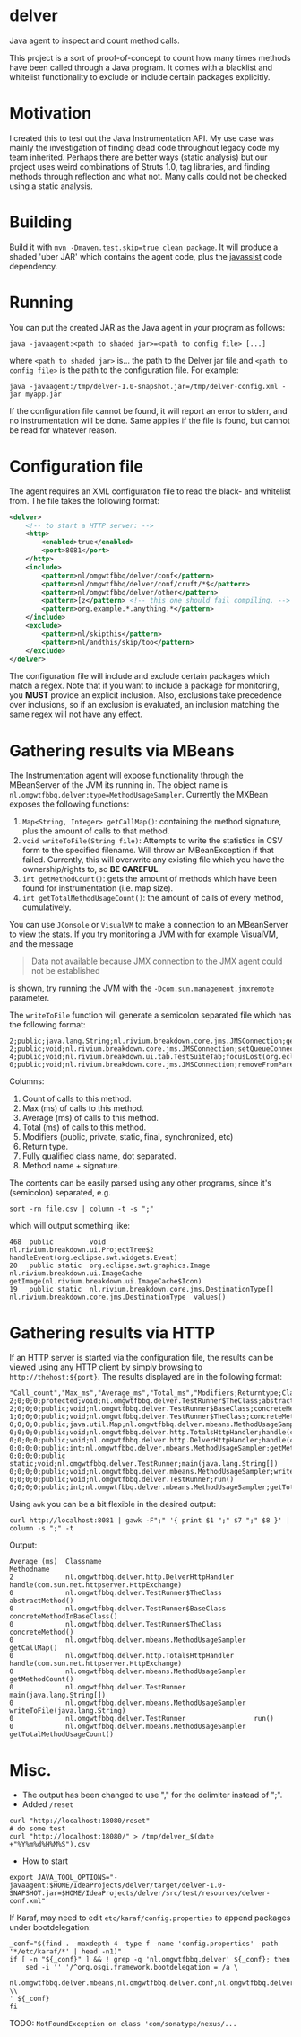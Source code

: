 # delver
Java agent to inspect and count method calls.

This project is a sort of proof-of-concept to count how many times methods have
been called through a Java program. It comes with a blacklist and whitelist
functionality to exclude or include certain packages explicitly.

# Motivation

I created this to test out the Java Instrumentation API. My use case was mainly
the investigation of finding dead code throughout legacy code my team inherited.
Perhaps there are better ways (static analysis) but our project uses weird
combinations of Struts 1.0, tag libraries, and finding methods through reflection
and what not. Many calls could not be checked using a static analysis.

# Building
Build it with `mvn -Dmaven.test.skip=true clean package`. It will produce a shaded 'uber JAR' which
contains the agent code, plus the [javassist](http://www.javassist.org) code
dependency.

# Running

 You can put the created JAR as the Java agent in your program as follows:

    java -javaagent:<path to shaded jar>=<path to config file> [...]

where `<path to shaded jar>` is... the path to the Delver jar file and `<path to config file>`
is the path to the configuration file. For example:

    java -javaagent:/tmp/delver-1.0-snapshot.jar=/tmp/delver-config.xml -jar myapp.jar

If the configuration file cannot be found, it will report an error to stderr, and no
instrumentation will be done. Same applies if the file is found, but cannot be read
for whatever reason.

# Configuration file

The agent requires an XML configuration file to read the black- and whitelist
from. The file takes the following format:

```xml
<delver>
    <!-- to start a HTTP server: -->
    <http>
        <enabled>true</enabled>
        <port>8081</port>
    </http>
    <include>
        <pattern>nl/omgwtfbbq/delver/conf</pattern>
        <pattern>nl/omgwtfbbq/delver/conf/cruft/*$</pattern>
        <pattern>nl/omgwtfbbq/delver/other</pattern>
        <pattern>[z</pattern> <!-- this one should fail compiling. -->
        <pattern>org.example.*.anything.*</pattern>
    </include>
    <exclude>
        <pattern>nl/skipthis</pattern>
        <pattern>nl/andthis/skip/too</pattern>
    </exclude>
</delver>
```

The configuration file will include and exclude certain packages which match a regex.
Note that if you want to include a package for monitoring, you **MUST** provide an explicit
inclusion. Also, exclusions take precedence over inclusions, so if an exclusion is evaluated,
an inclusion matching the same regex will not have any effect.

# Gathering results via MBeans

The Instrumentation agent will expose functionality through the MBeanServer of the JVM
its running in. The object name is `nl.omgwtfbbq.delver:type=MethodUsageSampler`. Currently
the MXBean exposes the following functions:

1. `Map<String, Integer> getCallMap()`: containing the method signature, plus the amount of calls to that method.
1. `void writeToFile(String file)`: Attempts to write the statistics in CSV form to the specified
filename. Will throw an MBeanException if that failed. Currently, this will overwrite any existing file which you
have the ownership/rights to, so **BE CAREFUL**.
1. `int getMethodCount()`: gets the amount of methods which have been found for instrumentation (i.e. map size).
1. `int getTotalMethodUsageCount()`: the amount of calls of every method, cumulatively.

You can use `JConsole` or `VisualVM` to make a connection to an MBeanServer to view the stats.
If you try monitoring a JVM with for example VisualVM, and the message

> Data not available because JMX connection to the JMX agent could not be established

is shown, try running the JVM with the `-Dcom.sun.management.jmxremote` parameter.

The `writeToFile` function will generate a semicolon separated file which has the following format:

    2;public;java.lang.String;nl.rivium.breakdown.core.jms.JMSConnection;getPassword()
    2;public;void;nl.rivium.breakdown.core.jms.JMSConnection;setQueueConnectionFactory(java.lang.String)
    4;public;void;nl.rivium.breakdown.ui.tab.TestSuiteTab;focusLost(org.eclipse.swt.events.FocusEvent)
    0;public;void;nl.rivium.breakdown.core.jms.JMSConnection;removeFromParent()

Columns:

1. Count of calls to this method.
1. Max (ms) of calls to this method.
1. Average (ms) of calls to this method.
1. Total (ms) of calls to this method.
1. Modifiers (public, private, static, final, synchronized, etc)
1. Return type.
1. Fully qualified class name, dot separated.
1. Method name + signature.

The contents can be easily parsed using any other programs, since it's (semicolon) separated, e.g.

    sort -rn file.csv | column -t -s ";"

which will output something like:

    468  public         void                                            nl.rivium.breakdown.ui.ProjectTree$2          handleEvent(org.eclipse.swt.widgets.Event)
    20   public static  org.eclipse.swt.graphics.Image                  nl.rivium.breakdown.ui.ImageCache             getImage(nl.rivium.breakdown.ui.ImageCache$Icon)
    19   public static  nl.rivium.breakdown.core.jms.DestinationType[]  nl.rivium.breakdown.core.jms.DestinationType  values()

# Gathering results via HTTP

If an HTTP server is started via the configuration file, the results can be viewed
using any HTTP client by simply browsing to `http://thehost:${port}`. The results displayed are
in the following format:

    "Call_count","Max_ms","Average_ms","Total_ms","Modifiers;Returntype;Classname;Methodname"
    2;0;0;0;protected;void;nl.omgwtfbbq.delver.TestRunner$TheClass;abstractMethod()
    2;0;0;0;public;void;nl.omgwtfbbq.delver.TestRunner$BaseClass;concreteMethodInBaseClass()
    1;0;0;0;public;void;nl.omgwtfbbq.delver.TestRunner$TheClass;concreteMethod()
    0;0;0;0;public;java.util.Map;nl.omgwtfbbq.delver.mbeans.MethodUsageSampler;getCallMap()
    0;0;0;0;public;void;nl.omgwtfbbq.delver.http.TotalsHttpHandler;handle(com.sun.net.httpserver.HttpExchange)
    0;0;0;0;public;void;nl.omgwtfbbq.delver.http.DelverHttpHandler;handle(com.sun.net.httpserver.HttpExchange)
    0;0;0;0;public;int;nl.omgwtfbbq.delver.mbeans.MethodUsageSampler;getMethodCount()
    0;0;0;0;public static;void;nl.omgwtfbbq.delver.TestRunner;main(java.lang.String[])
    0;0;0;0;public;void;nl.omgwtfbbq.delver.mbeans.MethodUsageSampler;writeToFile(java.lang.String)
    0;0;0;0;public;void;nl.omgwtfbbq.delver.TestRunner;run()
    0;0;0;0;public;int;nl.omgwtfbbq.delver.mbeans.MethodUsageSampler;getTotalMethodUsageCount()

Using `awk` you can be a bit flexible in the desired output:

    curl http://localhost:8081 | gawk -F";" '{ print $1 ";" $7 ";" $8 }' | column -s ";" -t

Output:

    Average (ms)  Classname                                      Methodname
    2             nl.omgwtfbbq.delver.http.DelverHttpHandler     handle(com.sun.net.httpserver.HttpExchange)
    0             nl.omgwtfbbq.delver.TestRunner$TheClass        abstractMethod()
    0             nl.omgwtfbbq.delver.TestRunner$BaseClass       concreteMethodInBaseClass()
    0             nl.omgwtfbbq.delver.TestRunner$TheClass        concreteMethod()
    0             nl.omgwtfbbq.delver.mbeans.MethodUsageSampler  getCallMap()
    0             nl.omgwtfbbq.delver.http.TotalsHttpHandler     handle(com.sun.net.httpserver.HttpExchange)
    0             nl.omgwtfbbq.delver.mbeans.MethodUsageSampler  getMethodCount()
    0             nl.omgwtfbbq.delver.TestRunner                 main(java.lang.String[])
    0             nl.omgwtfbbq.delver.mbeans.MethodUsageSampler  writeToFile(java.lang.String)
    0             nl.omgwtfbbq.delver.TestRunner                 run()
    0             nl.omgwtfbbq.delver.mbeans.MethodUsageSampler  getTotalMethodUsageCount()

# Misc.
- The output has been changed to use "," for the delimiter instead of ";".
- Added `/reset`
```
curl "http://localhost:18080/reset"
# do some test
curl "http://localhost:18080/" > /tmp/delver_$(date +"%Y%m%d%H%M%S").csv
```
- How to start
```
export JAVA_TOOL_OPTIONS="-javaagent:$HOME/IdeaProjects/delver/target/delver-1.0-SNAPSHOT.jar=$HOME/IdeaProjects/delver/src/test/resources/delver-conf.xml"
```
If Karaf, may need to edit `etc/karaf/config.properties` to append packages under bootdelegation:
```
_conf="$(find . -maxdepth 4 -type f -name 'config.properties' -path '*/etc/karaf/*' | head -n1)"
if [ -n "${_conf}" ] && ! grep -q 'nl.omgwtfbbq.delver' ${_conf}; then
    sed -i '' '/^org.osgi.framework.bootdelegation = /a \
    nl.omgwtfbbq.delver.mbeans,nl.omgwtfbbq.delver.conf,nl.omgwtfbbq.delver.http,nl.omgwtfbbq.delver.transformer,nl.omgwtfbbq.delver, \\
' ${_conf}
fi
```
TODO: `NotFoundException on class 'com/sonatype/nexus/...`